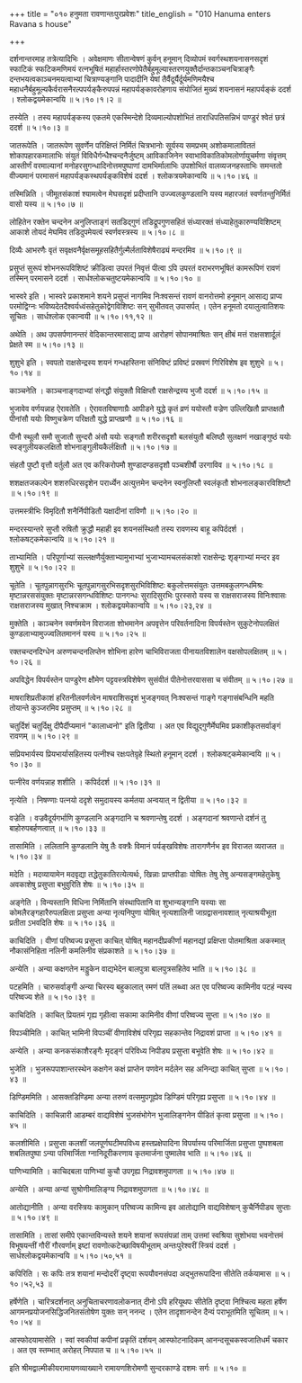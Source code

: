 +++
title = "०१० हनुमता रावणान्तःपुरप्रवेशः"
title_english = "010 Hanuma enters Ravana s house"

+++


दर्शनान्तरमाह तत्रेत्यादिभिः । अवेक्षमाणः सीतान्वेषणं कुर्वन् हनूमान्
दिव्योपमं स्वर्गस्थशयनासनसदृशं स्फाटिकं स्फटिकमणिमयं रत्नभूषितं
महार्हास्तरणोपेतैर्बहुमूल्यास्तरणयुक्तैर्दान्तकाञ्चनचित्राङ्गैः
दन्तभयत्वकाञ्चनमयत्वाभ्यां चित्राण्यङ्गानि पादादीनि येषां
तैर्वैदूर्यैर्दूर्यमणिमयैश्च
महाधनैर्बहुमूल्यकैर्वरासनैरल्पपर्यङ्कैरुपपन्नं महापर्यङ्कावरोहणाय
संयोजितं मुख्यं शयनासनं महापर्यङ्कं ददर्श । श्लोकद्वयमेकान्वयि  ॥ 
५।१०।१।२  ॥   

  

तस्येति । तस्य महापर्यङ्कस्य एकतमे एकस्मिन्देशे दिव्यमाल्योपशोभितं
ताराधिपतिसन्निभं पाण्डुरं श्वेतं छत्रं ददर्श  ॥  ५।१०।३  ॥   

  

जातरूपेति । जातरूपेण सुवर्णेन परिक्षिप्तं निर्मितं चित्रभानोः सूर्यस्य
समप्रभम् अशोकमालाविततं शोकापहारकमालाभिः संयुतं
विविधैर्गन्धैश्चन्दनैर्जुष्टम् आविकाजिनेन स्वाभाविकातिकोमलोर्णायुचर्मणा
संवृत्तम् आस्तीर्णं वरमाल्यानां मनोहरसुगन्धादिनोत्तमपुष्पाणां
दामभिर्मालाभिः उपशोभितं वालव्यजनहस्ताभिः समन्ततो वीज्यमानं परमासनं
महापर्यङ्कस्थपर्यङ्कविशेषं ददर्श । श्लोकत्रयमेकान्वयि  ॥  ५।१०।४६  ॥   

  

तस्मिन्निति । जीमूतसंकाशं श्यामत्वेन मेघसदृशं प्रदीप्तानि
उज्ज्वलकुण्डलानि यस्य महारजतं स्वर्णतन्तुनिर्मितं वासो यस्य  ॥  ५।१०।७
 ॥   

  

लोहितेन रक्तेन चन्दनेन अनुलिप्ताङ्गं सतडिद्गुणं तडिद्रूपगुणसहितं
संध्यारक्तं संध्याहेतुकारुण्यविशिष्टम् आकाशे तोयदं मेघमिव तडिदुपमेयत्वं
स्वर्णवस्त्रस्य  ॥  ५।१०।८  ॥   

  

दिव्यैः आभरणैः वृतं सवृक्षवनैर्वृक्षसमूहसहितैर्गुल्मैर्लताविशेषैराढ्यं
मन्दरमिव  ॥  ५।१०।९  ॥   

  

प्रसुप्तं सुरूपं शोभनरूपविशिष्टं क्रीडित्वा उपरतं निवृत्तं पीत्वा ऽपि
उपरतं वराभरणभूषितं कामरूपिणं रावणं तस्मिन् परमासने ददर्श ।
सार्धश्लोकचतुष्टयमेकान्वयि  ॥  ५।१०।१०  ॥   

  

भास्वरे इति । भास्वरे प्रकाशमाने शयने प्रसुप्तं नागमिव निःश्वसन्तं रावणं
वानरोत्तमो हनूमान् आसाद्य प्राप्य परमोद्विग्नः
भविष्यदेतदैश्वर्यध्वंसहेतुकोद्वेगविशिष्टः सन् सुभीतवत् उपासर्पत् । एतेन
हनूमतो दयालुत्वातिशयः सूचितः । सार्धश्लोक एकान्वयी  ॥  ५।१०।११,१२  ॥   

  

अथेति । अथ उपसर्पणानन्तरं वेदिकान्तरमासाद्य प्राप्य आरोहणं सोपानमाश्रितः
सन् क्षीबं मत्तं राक्षसशार्दूलं प्रेक्षते स्म  ॥  ५।१०।१३  ॥   

  

शुशुभे इति । स्वपतो राक्षसेन्द्रस्य शयनं गन्धहस्तिना संनिविष्टं
प्रविष्टं प्रस्रवणं गिरिविशेष इव शुशुभे  ॥  ५।१०।१४  ॥   

  

काञ्चनेति । काञ्चनाङ्गदाभ्यां संनद्धौ संयुक्तौ विक्षिप्तौ
राक्षसेन्द्रस्य भुजौ ददर्श  ॥  ५।१०।१५  ॥   

  

भुजावेव वर्णयन्नाह ऐरावतेति । ऐरावतविषाणाग्रैः आपीडने युद्धे कृतं व्रणं
ययोस्तौ वज्रेण उल्लिखितौ प्राप्तक्षतौ पीनांसौ ययोः विष्णुचक्रेण परिक्षतौ
युद्धे प्राप्तव्रणौ  ॥  ५।१०।१६  ॥   

  

पीनौ स्थूलौ समौ सुजातौ सुन्दरौ अंसौ ययोः सङ्गतौ शरीरसदृशौ बलसंयुतौ
बलिष्ठौ सुलक्षणं नखाङ्गुष्ठं ययोः स्वङ्गुलीयकलक्षितौ
शोभनाङ्गुलीयकैर्लक्षितौ  ॥  ५।१०।१७  ॥   

  

संहतौ पुष्टौ वृत्तौ वर्तुलौ अत एव करिकरोपमौ शुण्डादण्डसदृशौ पञ्चशीर्षौ
उरगाविव  ॥  ५।१०।१८  ॥   

  

शशक्षतजकल्पेन शशरुधिरसदृशेन परार्ध्येन अत्युत्तमेन चन्दनेन स्वनुलिप्तौ
स्वलंकृतौ शोभनालङ्कारविशिष्टौ  ॥  ५।१०।१९  ॥   

  

उत्तमस्त्रीभिः विमृदितौ शनैर्निपीडितौ यक्षादीनां राविणौ  ॥  ५।१०।२०  ॥   

  

मन्दरस्यान्तरे सुप्तौ रुषितौ क्रुद्धौ महाही इव शयनसंस्थितौ तस्य रावणस्य
बाहू कपिर्ददर्श । श्लोकषट्कमेकान्वयि  ॥  ५।१०।२१  ॥   

  

ताभ्यामिति । परिपूर्णाभ्यां सल्लक्षणैर्युक्ताभ्यामुभाभ्यां
भुजाभ्यामचलसंकाशो राक्षसेन्द्रः शृङ्गाभ्यां मन्दर इव शुशुभे  ॥  ५।१०।२२
 ॥   

  

चूतेति । चूतपुन्नागसुरभिः चूतपुन्नागसुरभिसदृशसुरभिविशिष्टः
बकुलोत्तमसंयुतः उत्तमबकुलगन्धमिश्रः मृष्टान्नरससंयुक्तः
मृष्टान्नरसगन्धविशिष्टः पानगन्धः सुरादिसुरभिः पुरस्सरो यस्य स
राक्षसराजस्य विनिःश्वासः राक्षसराजस्य मुखात् निश्चक्राम ।
श्लोकद्वयमेकान्वयि  ॥  ५।१०।२३,२४  ॥   

  

मुक्तेति । काञ्चनेन स्वर्णमयेन विराजता शोभमानेन अपवृत्तेन परिवर्तनादिना
विपर्यस्तेन सुकुटेनोपलक्षितं कुण्डलाभ्यामुज्ज्वलितमाननं यस्य  ॥  ५।१०।२५
 ॥   

  

रक्तचन्दनदिग्धेन अरुणचन्दनलिप्तेन शोभिना हारेण चाभिविराजता पीनायतविशालेन
वक्षसोपलक्षितम्  ॥  ५।१०।२६  ॥   

  

अपविद्धेन विपर्यस्तेन पाण्डुरेण क्षौमेण पट्टवस्त्रविशेषेण सुसंवीतं
पीतेनोत्तरवाससा च संवीतम्  ॥  ५।१०।२७  ॥   

  

माषराशिप्रतीकाशं हरितनीलवर्णत्वेन माषराशिसदृशं भुजङ्गवत् निःश्वसन्तं
गाङ्गे गङ्गासंबन्धिनि महति तोयान्ते कुञ्जरमिव प्रसुप्तम्  ॥  ५।१०।२८  ॥   

  

चतुर्दिशं चतुर्दिक्षु दीपैर्दीप्यमानं "कालाध्वनो" इति द्वितीया । अत एव
विद्युद्गुणैर्मेघमिव प्रकाशीकृतसर्वाङ्गं रावणम्  ॥  ५।१०।२९  ॥   

  

सप्रियभार्यस्य प्रियभार्यासहितस्य पत्नीश्च रक्षःपतेग्रृहे स्थितो हनूमान्
ददर्श । श्लोकषट्कमेकान्वयि  ॥  ५।१०।३०  ॥   

  

पत्नीरेव वर्णयन्नाह शशीति । कपिर्ददर्श  ॥  ५।१०।३१  ॥   

  

नृत्येति । निषण्णाः पत्नयो ददृशे समुदायस्य कर्मतया अन्वयात् न द्वितीया
 ॥  ५।१०।३२  ॥   

  

वज्रेति । वज्रवैदूर्यगर्भाणि कुण्डलानि अङ्गदानि च श्रवणान्तेषु ददर्श ।
अङ्गदानां श्रवणान्ते दर्शनं तु बाहोरुपबर्हणत्वात्  ॥  ५।१०।३३  ॥   

  

तासामिति । ललितानि कुण्डलानि येषु तैः वक्त्रैः विमानं पर्यङ्खविशेषः
तारागणैर्नभ इव विराजत व्यराजत  ॥  ५।१०।३४  ॥   

  

मदेति । मदव्यायामेन मदवृद्या तद्धेतुकातिरत्येत्यर्थः, खिन्नाः
प्राप्तपीडाः योषितः तेषु तेषु अन्यसङ्गमहेतुकेषु अवकाशेषु प्रसुप्ता
बभुवुरिति शेषः  ॥  ५।१०।३५  ॥   

  

अङ्गेति । विन्यस्तानि विधिना निर्मितानि संस्थापितानि वा शुभान्यङ्गानि
यस्याः सा कोमलैरङ्गहारैरुपलक्षिता प्रसुप्ता अन्या नृत्यनिपुणा योषित्
नृत्यशालिनी जाग्रद्वासनावशात् नृत्याश्रयीभूता प्रतीता ऽभवदिति शेषः  ॥ 
५।१०।३६  ॥   

  

काचिदिति । वीणां परिष्वज्य प्रसुप्ता काचित् योषित् महानदीप्रकीर्णा
महानद्यां प्रक्षिप्ता पोतमाश्रिता अकस्मात् नौकासंनिहिता नलिनी कमलिनीव
संप्रकाशते  ॥  ५।१०।३७  ॥   

  

अन्येति । अन्या कक्षगतेन मड्डुकेन वाद्यभेदेन बालपुत्रा बालपुत्रसहितेव
भाति  ॥  ५।१०।३८  ॥   

  

पटहमिति । चारुसर्वाङ्गी अन्या चिरस्य बहुकालात् रमणं पतिं लब्ध्वा अत एव
परिष्वज्य कामिनीव पटहं न्यस्य परिष्वज्य शेते  ॥  ५।१०।३९  ॥   

  

काचिदिति । काचित् प्रियतमं गृह्य गृहीत्वा सकामा कामिनीव वीणां परिष्वज्य
सुप्ता  ॥  ५।१०।४०  ॥   

  

विपञ्चीमिति । काचित् भामिनी विपञ्चीं वीणाविशेषं परिगृह्य सहकान्तेव
निद्रावशं प्राप्ता  ॥  ५।१०।४१  ॥   

  

अन्येति । अन्या कनकसंकाशैरङ्गैः मृदङ्गं परिविध्य निपीड्य प्रसुप्ता
बभूवेति शेषः  ॥  ५।१०।४२  ॥   

  

भुजेति । भुजरूपपाशान्तरस्थेन कक्षगेन कक्षं प्राप्तेन पणवेन मर्दलेन सह
अनिन्द्या काचित् सुप्ता  ॥  ५।१०।४३  ॥   

  

डिण्डिममिति । आसक्तडिण्डिमा अन्या तरुणं वत्समुपगूह्येव डिण्डिमं परिगृह्य
प्रसुप्ता  ॥  ५।१०।४४  ॥   

  

काचिदिति । काचिन्नारी आडम्बरं वाद्यविशेषं भुजसंभोगेन भुजालिङ्गनेन पीडितं
कृत्वा प्रसुप्ता  ॥  ५।१०।४५  ॥   

  

कलशीमिति । प्रसुप्ता कलशीं जलपूर्णघटीमपविध्य हस्तप्रक्षेपादिना
विपर्यास्य परिमार्जिता प्रसुप्ता पुष्पशबला शबलितपुष्पा ऽन्या परिमार्जिता
ग्नानिदूरीकरणाय कृतमार्जना पुष्मालेव भाति  ॥  ५।१०।४६  ॥   

  

पाणिभ्यामिति । काचिदबला पाणिभ्यां कुचौ उपगृह्य निद्रावशमुपागता  ॥ 
५।१०।४७  ॥   

  

अन्येति । अन्या अन्यां सुश्रोणीमालिङ्ग्य निद्रावशमुपागता  ॥  ५।१०।४८  ॥   

  

आतोद्यानीति । अन्या वरस्त्रियः कामुकान् परिष्वज्य कामिन्य इव आतोद्यानि
वाद्यविशेषान् कुचैर्निपीड्य सुप्ताः  ॥  ५।१०।४९  ॥   

  

तासामिति । तासां समीपे एकान्तविन्यस्ते शयने शयानां रूपसंपन्नां ताम्
उत्तमां स्वश्रिया सुशोभया भवनोत्तमं विभूषयन्तीं गौरीं गौरवर्णाम् इष्टां
रावणोत्कटेच्छाविषयीभूताम् अन्तःपुरेश्वरीं स्त्रियं ददर्श ।
सार्धश्लोकद्वयमेकान्वयि  ॥  ५।१०।५०,५१  ॥   

  

कपिरिति । सः कपिः तत्र शयानां मन्दोदरीं दृष्ट्वा रूपयौवनसंपदा
अद्भुतरूपादिना सीतेति तर्कयामास  ॥  ५।१०।५२,५३  ॥   

  

हर्षेणेति । चारित्रदर्शनात् अनुचिताचरणावलोकनात् दीनो ऽपि हरियूथपः सीतेति
दृष्ट्वा निश्चित्य महता हर्षेण आगमनप्रयोजनसिद्धिजनितसंतोषेण युक्तः सन्
ननन्द । एतेन तादृशानन्देन दैन्यं पराभूतमिति सूचितम्  ॥  ५।१०।५४  ॥   

  

आस्फोदयामासेति । स्वां स्वकीयां कपीनां प्रकृतिं दर्शयन् आस्फोटनादिकम्
आनन्दसूचकस्वजातिधर्मं चकार । अत एव स्तम्भात् अरोहत् निपपात च  ॥ 
५।१०।५५ ॥   

  

इति श्रीमद्वाल्मीकीयरामायणव्याख्याने रामायणशिरोमणौ सुन्दरकाण्डे दशमः
सर्गः  ॥  ५।१०  ॥   

  


